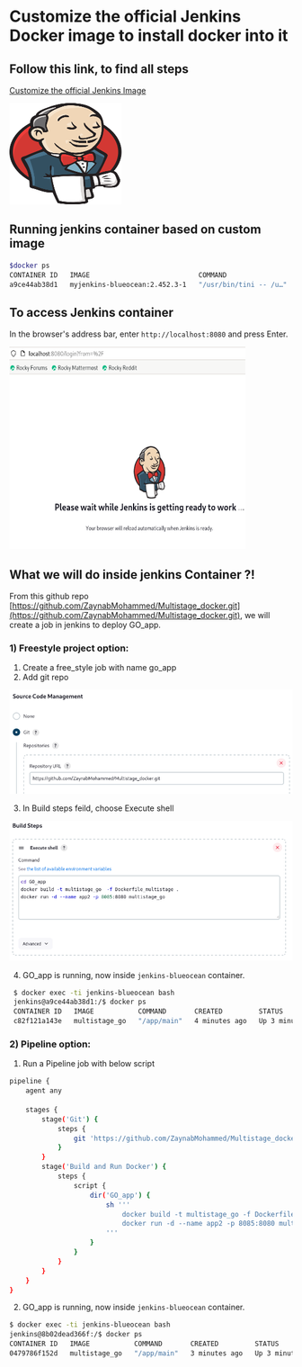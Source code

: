 # Customize the official Jenkins Docker image to install docker into it
## Follow this link, to find all steps
[Customize the official Jenkins Image](https://www.jenkins.io/doc/book/installing/docker/)

 <img src="https://github.com/ZaynabMohammed/jenkins/blob/master/jenkins.png" width="200" height="180" >
 
## Running jenkins container based on custom image
 
```bash
$docker ps
CONTAINER ID   IMAGE                           COMMAND                  CREATED         STATUS         PORTS                                                                                      NAMES
a9ce44ab38d1   myjenkins-blueocean:2.452.3-1   "/usr/bin/tini -- /u…"   7 seconds ago   Up 7 seconds   0.0.0.0:8080->8080/tcp, :::8080->8080/tcp, 0.0.0.0:50000->50000/tcp, :::50000->50000/tcp   jenkins-blueocean
```
## To access Jenkins container
  In the browser's address bar, enter `http://localhost:8080` and press Enter.
  
  <img src="https://github.com/ZaynabMohammed/jenkins/blob/master/1.PNG" width="420" height="360" >

## What we will do inside jenkins Container ?!
   From this github repo [https://github.com/ZaynabMohammed/Multistage_docker.git](https://github.com/ZaynabMohammed/Multistage_docker.git), we will create a job in jenkins to deploy GO_app.
  
   ### 1) Freestyle project option:
   1.  Create a free_style job with name go_app
   2.  Add git repo
      
   ![3](3.PNG)  
   
   3. In Build steps feild, choose Execute shell
      
   ![2](2.PNG)   
   
   4. GO_app is running, now inside `jenkins-blueocean` container. 

  ```bash
   $ docker exec -ti jenkins-blueocean bash
   jenkins@a9ce44ab38d1:/$ docker ps
   CONTAINER ID   IMAGE           COMMAND       CREATED         STATUS         PORTS                                       NAMES
   c82f121a143e   multistage_go   "/app/main"   4 minutes ago   Up 3 minutes   0.0.0.0:8085->8080/tcp, :::8085->8080/tcp   app2
 ```
 ### 2) Pipeline option:
 1. Run a Pipeline job with below script
```bash
pipeline {
    agent any
	
    stages {
	    stage('Git') {
            steps {
                git 'https://github.com/ZaynabMohammed/Multistage_docker.git'
            }
        }
        stage('Build and Run Docker') {
            steps {
                script {
                    dir('GO_app') {
                        sh '''
                            docker build -t multistage_go -f Dockerfile_multistage .
                            docker run -d --name app2 -p 8085:8080 multistage_go
                        '''
                    }
                }
            }
        }
    }
}
```
 2. GO_app is running, now inside `jenkins-blueocean` container. 
```bash
$ docker exec -ti jenkins-blueocean bash
jenkins@8b02dead366f:/$ docker ps
CONTAINER ID   IMAGE           COMMAND       CREATED         STATUS         PORTS                                       NAMES
0479786f152d   multistage_go   "/app/main"   3 minutes ago   Up 3 minutes   0.0.0.0:8085->8080/tcp, :::8085->8080/tcp   app2
```

 
